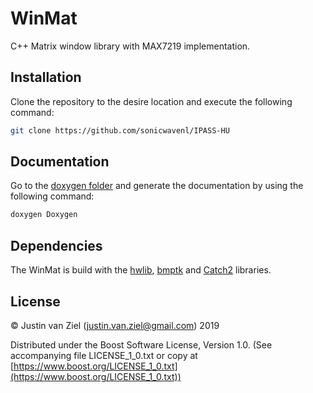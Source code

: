 # WinMat 
C++ Matrix window library with MAX7219 implementation.

## Installation
Clone the repository to the desire location and execute the following command:

```bash
git clone https://github.com/sonicwavenl/IPASS-HU
```

## Documentation
Go to the [doxygen folder](https://github.com/SonicwaveNL/IPASS-HU/tree/master/doxygen) and generate the documentation by using the following command:
```bash
doxygen Doxygen
```

## Dependencies
The WinMat is build with the [hwlib](https://github.com/wovo/hwlib), [bmptk]() and [Catch2](https://github.com/catchorg/Catch2) libraries.


## License
© Justin van Ziel (justin.van.ziel@gmail.com) 2019

Distributed under the Boost Software License, Version 1.0. (See accompanying file LICENSE_1_0.txt or copy at [https://www.boost.org/LICENSE_1_0.txt](https://www.boost.org/LICENSE_1_0.txt))
